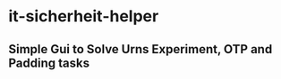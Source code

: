 <h1> it-sicherheit-helper </h1>


<h2> Simple Gui to Solve Urns Experiment, OTP and Padding tasks </h2>
